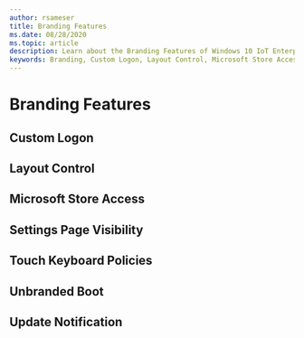 ```yaml
---
author: rsameser
title: Branding Features
ms.date: 08/28/2020
ms.topic: article
description: Learn about the Branding Features of Windows 10 IoT Enterprise.
keywords: Branding, Custom Logon, Layout Control, Microsoft Store Access, Settings Page Visibility, Touch Keyboard, Unbranded Boot, Update Notification
---
```


# Branding Features

## Custom Logon

## Layout Control

## Microsoft Store Access

## Settings Page Visibility

## Touch Keyboard Policies

## Unbranded Boot

## Update Notification
